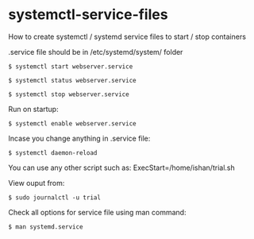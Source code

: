 # systemctl-service-files
How to create systemctl / systemd service files to start / stop containers

.service file should be in /etc/systemd/system/ folder

```
$ systemctl start webserver.service

$ systemctl status webserver.service

$ systemctl stop webserver.service
```

Run on startup:
```
$ systemctl enable webserver.service

```

Incase you change anything in .service file:
```
$ systemctl daemon-reload
```


You can use any other script such as: ExecStart=/home/ishan/trial.sh

View ouput from:
```
$ sudo journalctl -u trial
```

Check all options for service file using man command:
```
$ man systemd.service
```
